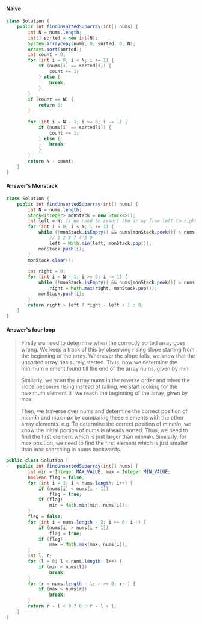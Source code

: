 #### Naive

```java
class Solution {
    public int findUnsortedSubarray(int[] nums) {
        int N = nums.length;
        int[] sorted = new int[N];
        System.arraycopy(nums, 0, sorted, 0, N);
        Arrays.sort(sorted);
        int count = 0;
        for (int i = 0; i < N; i += 1) {
            if (nums[i] == sorted[i]) {
                count += 1;
            } else {
                break;
            }
        }
        if (count == N) {
            return 0;
        }
        
        for (int i = N - 1; i >= 0; i -= 1) {
            if (nums[i] == sorted[i]) {
                count += 1;
            } else {
                break;
            }
        }
        return N - count;
    }
}
```

#### Answer's Monstack

```java
class Solution {
    public int findUnsortedSubarray(int[] nums) {
        int N = nums.length;
        Stack<Integer> monStack = new Stack<>();
        int left = N; // We need to resort the array from left to right
        for (int i = 0; i < N; i += 1) {
            while (!monStack.isEmpty() && nums[monStack.peek()] > nums[i])
                // 1 2 8 7 4 5 9
                left = Math.min(left, monStack.pop());
            monStack.push(i);
        }
        monStack.clear();
        
        int right = 0;
        for (int i = N - 1; i >= 0; i -= 1) {
            while (!monStack.isEmpty() && nums[monStack.peek()] < nums[i])
                right = Math.max(right, monStack.pop());
            monStack.push(i);
        }
        return right > left ? right - left + 1 : 0;
    }
}
```



#### Answer's four loop

> Firstly we need to determine when the correctly sorted array goes wrong. We keep a track of this by observing rising slope starting from the beginning of the array. Whenever the slope falls, we know that the unsorted array has surely started. Thus, now we determine the minimum element found till the end of the array nums, given by min
>
> Similarly, we scan the array nums in the reverse order and when the slope becomes rising instead of falling, we start looking for the maximum element till we reach the beginning of the array, given by max
>
> Then, we traverse over nums and determine the correct position of min*m**i**n* and max*m**a**x* by comparing these elements with the other array elements. e.g. To determine the correct position of min*m**i**n*, we know the initial portion of nums is already sorted. Thus, we need to find the first element which is just larger than min*m**i**n*. Similarly, for max position, we need to find the first element which is just smaller than max searching in nums backwards.

```java
public class Solution {
    public int findUnsortedSubarray(int[] nums) {
        int min = Integer.MAX_VALUE, max = Integer.MIN_VALUE;
        boolean flag = false;
        for (int i = 1; i < nums.length; i++) {
            if (nums[i] < nums[i - 1])
                flag = true;
            if (flag)
                min = Math.min(min, nums[i]);
        }
        flag = false;
        for (int i = nums.length - 2; i >= 0; i--) {
            if (nums[i] > nums[i + 1])
                flag = true;
            if (flag)
                max = Math.max(max, nums[i]);
        }
        int l, r;
        for (l = 0; l < nums.length; l++) {
            if (min < nums[l])
                break;
        }
        for (r = nums.length - 1; r >= 0; r--) {
            if (max > nums[r])
                break;
        }
        return r - l < 0 ? 0 : r - l + 1;
    }
}
```

